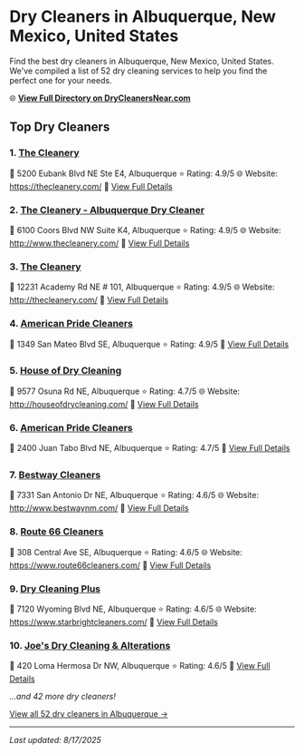 # Dry Cleaners in Albuquerque, New Mexico, United States

Find the best dry cleaners in Albuquerque, New Mexico, United States. We've compiled a list of 52 dry cleaning services to help you find the perfect one for your needs.

🌐 **[View Full Directory on DryCleanersNear.com](https://drycleanersnear.com/city/US/New%20Mexico/Albuquerque)**

## Top Dry Cleaners

### 1. [The Cleanery](https://drycleanersnear.com/dryCleaner/6873132dc1c288a3e6b497e9/the-cleanery)
📍 5200 Eubank Blvd NE Ste E4, Albuquerque
⭐ Rating: 4.9/5
🌐 Website: https://thecleanery.com/
🔗 [View Full Details](https://drycleanersnear.com/dryCleaner/6873132dc1c288a3e6b497e9/the-cleanery)

### 2. [The Cleanery - Albuquerque Dry Cleaner](https://drycleanersnear.com/dryCleaner/6873132ec1c288a3e6b49809/the-cleanery-albuquerque-dry-cleaner)
📍 6100 Coors Blvd NW Suite K4, Albuquerque
⭐ Rating: 4.9/5
🌐 Website: http://www.thecleanery.com/
🔗 [View Full Details](https://drycleanersnear.com/dryCleaner/6873132ec1c288a3e6b49809/the-cleanery-albuquerque-dry-cleaner)

### 3. [The Cleanery](https://drycleanersnear.com/dryCleaner/6873132fc1c288a3e6b49849/the-cleanery)
📍 12231 Academy Rd NE # 101, Albuquerque
⭐ Rating: 4.9/5
🌐 Website: http://thecleanery.com/
🔗 [View Full Details](https://drycleanersnear.com/dryCleaner/6873132fc1c288a3e6b49849/the-cleanery)

### 4. [American Pride Cleaners](https://drycleanersnear.com/dryCleaner/68731333c1c288a3e6b498c7/american-pride-cleaners)
📍 1349 San Mateo Blvd SE, Albuquerque
⭐ Rating: 4.9/5
🔗 [View Full Details](https://drycleanersnear.com/dryCleaner/68731333c1c288a3e6b498c7/american-pride-cleaners)

### 5. [House of Dry Cleaning](https://drycleanersnear.com/dryCleaner/68731343c1c288a3e6b49a5b/house-of-dry-cleaning)
📍 9577 Osuna Rd NE, Albuquerque
⭐ Rating: 4.7/5
🌐 Website: http://houseofdrycleaning.com/
🔗 [View Full Details](https://drycleanersnear.com/dryCleaner/68731343c1c288a3e6b49a5b/house-of-dry-cleaning)

### 6. [American Pride Cleaners](https://drycleanersnear.com/dryCleaner/6873135bc1c288a3e6b49b1e/american-pride-cleaners)
📍 2400 Juan Tabo Blvd NE, Albuquerque
⭐ Rating: 4.7/5
🔗 [View Full Details](https://drycleanersnear.com/dryCleaner/6873135bc1c288a3e6b49b1e/american-pride-cleaners)

### 7. [Bestway Cleaners](https://drycleanersnear.com/dryCleaner/6873132ec1c288a3e6b49829/bestway-cleaners)
📍 7331 San Antonio Dr NE, Albuquerque
⭐ Rating: 4.6/5
🌐 Website: http://www.bestwaynm.com/
🔗 [View Full Details](https://drycleanersnear.com/dryCleaner/6873132ec1c288a3e6b49829/bestway-cleaners)

### 8. [Route 66 Cleaners](https://drycleanersnear.com/dryCleaner/68731330c1c288a3e6b4986a/route-66-cleaners)
📍 308 Central Ave SE, Albuquerque
⭐ Rating: 4.6/5
🌐 Website: https://www.route66cleaners.com/
🔗 [View Full Details](https://drycleanersnear.com/dryCleaner/68731330c1c288a3e6b4986a/route-66-cleaners)

### 9. [Dry Cleaning Plus](https://drycleanersnear.com/dryCleaner/68731339c1c288a3e6b499a8/dry-cleaning-plus)
📍 7120 Wyoming Blvd NE, Albuquerque
⭐ Rating: 4.6/5
🌐 Website: https://www.starbrightcleaners.com/
🔗 [View Full Details](https://drycleanersnear.com/dryCleaner/68731339c1c288a3e6b499a8/dry-cleaning-plus)

### 10. [Joe's Dry Cleaning & Alterations](https://drycleanersnear.com/dryCleaner/68731365c1c288a3e6b49b73/joe-s-dry-cleaning-alterations)
📍 420 Loma Hermosa Dr NW, Albuquerque
⭐ Rating: 4.6/5
🔗 [View Full Details](https://drycleanersnear.com/dryCleaner/68731365c1c288a3e6b49b73/joe-s-dry-cleaning-alterations)


*...and 42 more dry cleaners!*

[View all 52 dry cleaners in Albuquerque →](https://drycleanersnear.com/city/US/New%20Mexico/Albuquerque)

---

*Last updated: 8/17/2025*
